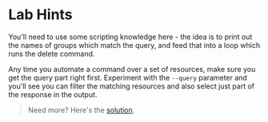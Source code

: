 # Lab Hints

You'll need to use some scripting knowledge here - the idea is to print out the names of groups which match the query, and feed that into a loop which runs the delete command.

Any time you automate a command over a set of resources, make sure you get the query part right first. Experiment with the `--query` parameter and you'll see you can filter the matching resources and also select just part of the response in the output.

> Need more? Here's the [solution](solution.md).